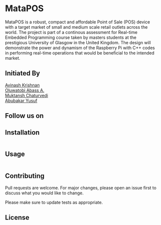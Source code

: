 # MataPOS

MataPOS is a robust, compact and affordable Point of Sale (POS) device with a target market of small and medium scale retail outlets across the world. The project is part of a continous assessment for Real-time Embedded Programming course taken by masters students at the prestigious University of Glasgow in the United Kingdom. The design will demonstrate the power and dynamism of the Raspberry Pi with C++ codes in performing real-time operations that would be beneficial to the intended market.

## Initiated By

[Avinash Krishnan](https://github.com/avinashkrishnan2020)  
[Oluwatobi Abass A.](https://github.com/Tobiabass11)  
[Muktansh Chaturvedi](https://github.com/muktansh)  
[Abubakar Yusuf](https://github.com/fatherofcamels)

## Follow us on

## Installation

```bash

```

## Usage

```cpp

```

## Contributing

Pull requests are welcome. For major changes, please open an issue first
to discuss what you would like to change.

Please make sure to update tests as appropriate.

## License
